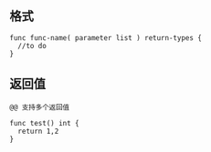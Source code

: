 ## 格式
```
func func-name( parameter list ) return-types {
  //to do
}
```

## 返回值
```
@@ 支持多个返回值

func test() int {
  return 1,2
}
```
